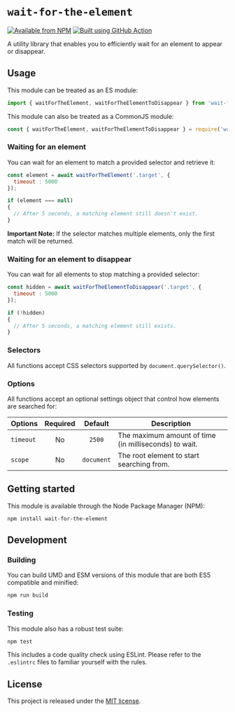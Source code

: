 # `wait-for-the-element`

[![Available from NPM](https://img.shields.io/npm/v/wait-for-the-element.svg?maxAge=900)](https://www.npmjs.com/package/wait-for-the-element)
[![Built using GitHub Action](https://github.com/lsphillips/wait-for-the-element/actions/workflows/build.yml/badge.svg?branch=master)](https://github.com/lsphillips/wait-for-the-element/actions)

A utility library that enables you to efficiently wait for an element to appear or disappear.

## Usage

This module can be treated as an ES module:

``` js
import { waitForTheElement, waitForTheElementToDisappear } from 'wait-for-the-element';
```

This module can also be treated as a CommonJS module:

``` js
const { waitForTheElement, waitForTheElementToDisappear } = require('wait-for-the-element');
```

### Waiting for an element

You can wait for an element to match a provided selector and retrieve it:

``` js
const element = await waitForTheElement('.target', {
  timeout : 5000
});

if (element === null)
{
  // After 5 seconds, a matching element still doesn't exist.
}
```

**Important Note:** If the selector matches multiple elements, only the first match will be returned.

### Waiting for an element to disappear

You can wait for all elements to stop matching a provided selector:

``` js
const hidden = await waitForTheElementToDisappear('.target', {
  timeout : 5000
});

if (!hidden)
{
  // After 5 seconds, a matching element still exists.
}
```

### Selectors

All functions accept CSS selectors supported by `document.querySelector()`.

### Options

All functions accept an optional settings object that control how elements are searched for:

| Options   | Required | Default    | Description                                           |
| --------- | :------: | :--------: | ----------------------------------------------------- |
| `timeout` | No       | `2500`     | The maximum amount of time (in milliseconds) to wait. |
| `scope`   | No       | `document` | The root element to start searching from.             |

## Getting started

This module is available through the Node Package Manager (NPM):

```
npm install wait-for-the-element
```

## Development

### Building

You can build UMD and ESM versions of this module that are both ES5 compatible and minified:

``` sh
npm run build
```

### Testing

This module also has a robust test suite:

``` sh
npm test
```

This includes a code quality check using ESLint. Please refer to the `.eslintrc` files to familiar yourself with the rules.

## License

This project is released under the [MIT license](LICENSE.txt).
